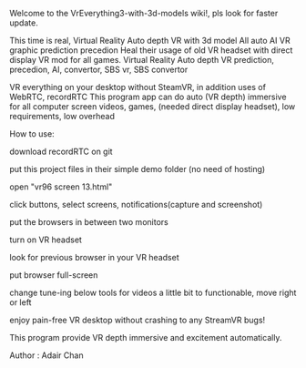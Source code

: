 Welcome to the VrEverything3-with-3d-models wiki!, pls look for faster update.

This time is real, Virtual Reality Auto depth VR with 3d model All auto AI VR graphic prediction precedion Heal their usage of old VR headset with direct display VR mod for all games. Virtual Reality Auto depth VR prediction, precedion, AI, convertor, SBS vr, SBS convertor

VR everything on your desktop without SteamVR, in addition uses of WebRTC, recordRTC This program app can do auto (VR depth) immersive for all computer screen videos, games, (needed direct display headset), low requirements, low overhead

How to use:

download recordRTC on git

put this project files in their simple demo folder (no need of hosting)

open "vr96 screen 13.html"

click buttons, select screens, notifications(capture and screenshot)

put the browsers in between two monitors

turn on VR headset

look for previous browser in your VR headset

put browser full-screen

change tune-ing below tools for videos a little bit to functionable, move right or left

enjoy pain-free VR desktop without crashing to any StreamVR bugs!

This program provide VR depth immersive and excitement automatically.

Author : Adair Chan
